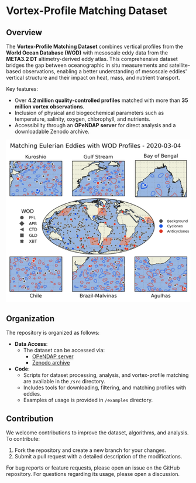 # Vortex-Profile Matching Dataset



## Overview
The **Vortex-Profile Matching Dataset** combines vertical profiles from the **World Ocean Database (WOD)** with mesoscale eddy data from the **META3.2 DT** altimetry-derived eddy atlas. This comprehensive dataset bridges the gap between oceanographic in situ measurements and satellite-based observations, enabling a better understanding of mesoscale eddies' vertical structure and their impact on heat, mass, and nutrient transport.

Key features:
- Over **4.2 million quality-controlled profiles** matched with more than **35 million vortex observations**.
- Inclusion of physical and biogeochemical parameters such as temperature, salinity, oxygen, chlorophyll, and nutrients.
- Accessibility through an **OPeNDAP server** for direct analysis and a downloadable Zenodo archive.

![Matching Profiles with Vortices Globally](img/matching_global.png)

## Organization
The repository is organized as follows:
- **Data Access**:
  - The dataset can be accessed via:
    - [OPeNDAP server](http://www.smast.umassd.edu:8081/thredds/dodsC/Vortex_profiles)
    - [Zenodo archive](https://doi.org/[INSERT_DOI])
- **Code**:
  - Scripts for dataset processing, analysis, and vortex-profile matching are available in the `/src` directory.
  - Includes tools for downloading, filtering, and matching profiles with eddies.
  - Examples of usage is provided in `/examples` directory.
 
## Contribution
We welcome contributions to improve the dataset, algorithms, and analysis. To contribute:
1. Fork the repository and create a new branch for your changes.
2. Submit a pull request with a detailed description of the modifications.

For bug reports or feature requests, please open an issue on the GitHub repository.
For questions regarding its usage, please open a discussion.

